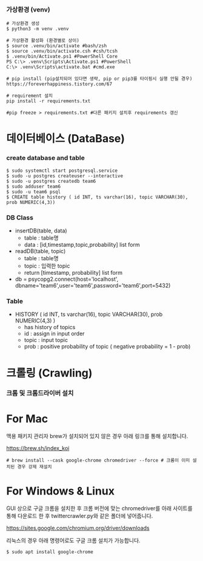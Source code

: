 ### 가상환경 (venv)

```shell
# 가상환경 생성
$ python3 -m venv .venv

# 가상환경 활성화 (환경별로 상이)
$ source .venv/bin/activate #bash/zsh	
$ source .venv/bin/activate.csh #csh/tcsh
$ .venv/bin/Activate.ps1 #PowerShell Core	
PS C:\> .venv\Scripts\Activate.ps1 #PowerShell
C:\> .venv\Scripts\activate.bat #cmd.exe	

# pip install (pip설치되어 있다면 생략, pip or pip3를 타이핑시 실행 안될 경우)
https://foreverhappiness.tistory.com/67

# requirement 설치
pip install -r requirements.txt

#pip freeze > requirements.txt #다른 패키지 설치후 requirements 갱신
```


# 데이터베이스 (DataBase)
### create database and table 
```shell
$ sudo systemctl start postgresql.service
$ sudo -u postgres createuser --interactive
$ sudo -u postgres createdb team6
$ sudo adduser team6
$ sudo -u team6 psql
$ CREATE table history ( id INT, ts varchar(16), topic VARCHAR(30), prob NUMERIC(4,3))
```
### DB Class
- insertDB(table, data)
    - table : table명
    - data : [id,timestamp,topic,probability] list form
- readDB(table, topic)
    - table : table명
    - topic : 입력한 topic
    - return [timestamp, probability] list form
- db = psycopg2.connect(host='localhost', dbname='team6',user='team6',password='team6',port=5432)

### Table
- HISTORY ( id INT, ts varchar(16), topic VARCHAR(30), prob NUMERIC(4,3) )
    - has history of topics
    - id : assign in input order
    - topic : input topic
    - prob : positive probability of topic ( negative probability = 1 - prob)

# 크롤링 (Crawling)
### 크롬 및 크롬드라이버 설치
# For Mac
맥용 패키지 관리자 brew가 설치되어 있지 않은 경우 아래 링크를 통해 설치합니다.

https://brew.sh/index_koi

```shell
# brew install --cask google-chrome chromedriver --force # 크롬이 이미 설치된 경우 강제 재설치
```
# For Windows & Linux
GUI 상으로 구글 크롬을 설치한 후 크롬 버전에 맞는 chromedriver를 아래 사이트를 통해 다운로드 한 후 twittercrawler.py와 같은 폴더에 넣어줍니다.

https://sites.google.com/chromium.org/driver/downloads

리눅스의 경우 아래 명령어로도 구글 크롬 설치가 가능합니다.
```shell
$ sudo apt install google-chrome
```
